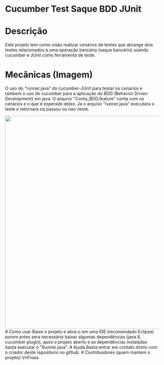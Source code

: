 # Cucumber Test Saque BDD JUnit
# Descrição
  Este projeto tem como visão realizar cenários de testes que abrange dois testes relacionados a uma operação bancária (saque bancário) usando cucumber e JUnit como ferramenta de teste.
# Mecânicas (Imagem)
  O uso do "runner.java" do cucumber-JUnit para testar os cenarios e tambem o uso do cucumber para a aplicação do BDD (Behavior Driven Development) em java. O arquivo "Conta_BDD.feature" conta com os cenários e o que é esperado deles. Ja o arquivo "runner.java" executara o teste e retornara oq passou ou nao neste.
  <div align="center">
<img src="https://cdn.discordapp.com/attachments/1040755969589788675/1040756101093789808/Junit1.png" width="700px">
</div>
# Como usar
  Baixe o projeto e abra-o em uma IDE (recomendado Eclipse) porem antes sera necessário baixar algumas dependências (java 8, cucumber plugin), após o projeto       aberto e as dependências instaladas basta executar o "Runner.java".
# Ajuda
  Basta entrar em contato direto com o criador deste repositorio no github.
# Contribuidores (quem mantem o projeto)
  VnFroes
